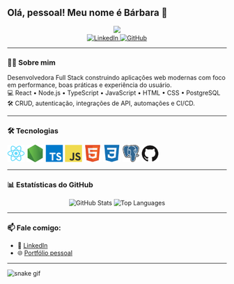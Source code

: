## Olá, pessoal! Meu nome é Bárbara  👋


<div id="header" align="center">
  <img src="https://media.giphy.com/media/WUlplcMpOCEmTGBtBW/giphy.gif" width="100"/>
</div>

<div align="center">
  <a href="https://www.linkedin.com/in/seu-usuario">
    <img src="https://img.shields.io/badge/LinkedIn-0077B5?logo=linkedin&logoColor=white&style=for-the-badge" alt="LinkedIn"/>
  </a>
  <a href="https://github.com/BarbaraDodsDev">
    <img src="https://img.shields.io/badge/GitHub-181717?logo=github&logoColor=white&style=for-the-badge" alt="GitHub"/>
  </a>
</div>

---

### 👩‍💻 Sobre mim
Desenvolvedora Full Stack construindo aplicações web modernas com foco em performance, boas práticas e experiência do usuário.  
💻 React • Node.js • TypeScript • JavaScript • HTML • CSS • PostgreSQL  
🛠️ CRUD, autenticação, integrações de API, automações e CI/CD.

---

### 🛠️ Tecnologias

<p>
<img src="https://github.com/devicons/devicon/blob/master/icons/react/react-original.svg" alt="React" width="40" />
<img src="https://github.com/devicons/devicon/blob/master/icons/nodejs/nodejs-original.svg" alt="Node.js" width="40" />
<img src="https://github.com/devicons/devicon/blob/master/icons/typescript/typescript-original.svg" alt="TypeScript" width="40" />
<img src="https://github.com/devicons/devicon/blob/master/icons/javascript/javascript-original.svg" alt="JavaScript" width="40" />
<img src="https://github.com/devicons/devicon/blob/master/icons/html5/html5-original.svg" alt="HTML5" width="40" />
<img src="https://github.com/devicons/devicon/blob/master/icons/css3/css3-plain.svg" alt="CSS3" width="40" />
<img src="https://github.com/devicons/devicon/blob/master/icons/postgresql/postgresql-original.svg" alt="PostgreSQL" width="40" />
<img src="https://github.com/devicons/devicon/blob/master/icons/github/github-original.svg" alt="GitHub" width="40" />
</p>

---

### 📊 Estatísticas do GitHub

<p align="center">
  <img src="https://github-readme-stats.vercel.app/api?username=BarbaraDodsDev&show_icons=true&theme=dark" alt="GitHub Stats"/>
  <img src="https://github-readme-stats.vercel.app/api/top-langs/?username=BarbaraDodsDev&layout=compact&theme=vision-friendly-dark" alt="Top Languages"/>
</p>

---

### 📫 Fale comigo:
- 🔗 [LinkedIn](https://www.linkedin.com/in/barbara-dods/)  
- 🌐 [Portfólio pessoal](https://preview.canva.site/b931d069-2f54-4278-a13e-fee3012e17c6/barbara.do/portfolio-barbara-dods/#page-4)

---

![snake gif](https://raw.githubusercontent.com/BarbaraDodsDev/BarbaraDodsDev/output/github-contribution-grid-snake.gif)


